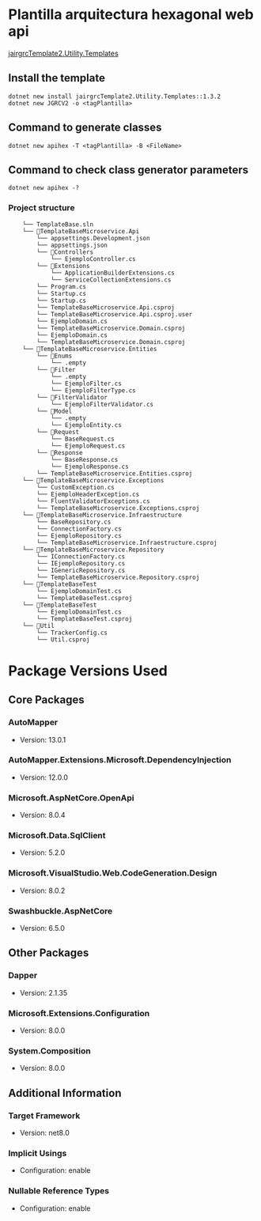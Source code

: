 # Plantilla arquitectura hexagonal web api

[jairgrcTemplate2.Utility.Templates](https://www.nuget.org/packages/jairgrcTemplate2.Utility.Templates)


## Install the template

```
dotnet new install jairgrcTemplate2.Utility.Templates::1.3.2
dotnet new JGRCV2 -o <tagPlantilla>
```
## Command to generate classes  
```
dotnet new apihex -T <tagPlantilla> -B <FileName>
```
## Command to check class generator parameters
```
dotnet new apihex -?
```
### Project structure
```
    └── TemplateBase.sln
    └── 📁TemplateBaseMicroservice.Api
        └── appsettings.Development.json
        └── appsettings.json
        └── 📁Controllers
            └── EjemploController.cs
        └── 📁Extensions
            └── ApplicationBuilderExtensions.cs
            └── ServiceCollectionExtensions.cs
        └── Program.cs
        └── Startup.cs
        └── Startup.cs
        └── TemplateBaseMicroservice.Api.csproj
        └── TemplateBaseMicroservice.Api.csproj.user
        └── EjemploDomain.cs
        └── TemplateBaseMicroservice.Domain.csproj
        └── EjemploDomain.cs
        └── TemplateBaseMicroservice.Domain.csproj
    └── 📁TemplateBaseMicroservice.Entities
        └── 📁Enums
            └── .empty
        └── 📁Filter
            └── .empty
            └── EjemploFilter.cs
            └── EjemploFilterType.cs
        └── 📁FilterValidator
            └── EjemploFilterValidator.cs
        └── 📁Model
            └── .empty
            └── EjemploEntity.cs
        └── 📁Request
            └── BaseRequest.cs
            └── EjemploRequest.cs
        └── 📁Response
            └── BaseResponse.cs
            └── EjemploResponse.cs
        └── TemplateBaseMicroservice.Entities.csproj
    └── 📁TemplateBaseMicroservice.Exceptions
        └── CustomException.cs
        └── EjemploHeaderException.cs
        └── FluentValidatorExceptions.cs
        └── TemplateBaseMicroservice.Exceptions.csproj
    └── 📁TemplateBaseMicroservice.Infraestructure
        └── BaseRepository.cs
        └── ConnectionFactory.cs
        └── EjemploRepository.cs
        └── TemplateBaseMicroservice.Infraestructure.csproj
    └── 📁TemplateBaseMicroservice.Repository
        └── IConnectionFactory.cs
        └── IEjemploRepository.cs
        └── IGenericRepository.cs
        └── TemplateBaseMicroservice.Repository.csproj
    └── 📁TemplateBaseTest
        └── EjemploDomainTest.cs
        └── TemplateBaseTest.csproj
    └── 📁TemplateBaseTest
        └── EjemploDomainTest.cs
        └── TemplateBaseTest.csproj
    └── 📁Util
        └── TrackerConfig.cs
        └── Util.csproj
```

# Package Versions Used

## Core Packages

### AutoMapper
- Version: 13.0.1

### AutoMapper.Extensions.Microsoft.DependencyInjection
- Version: 12.0.0

### Microsoft.AspNetCore.OpenApi
- Version: 8.0.4

### Microsoft.Data.SqlClient
- Version: 5.2.0

### Microsoft.VisualStudio.Web.CodeGeneration.Design
- Version: 8.0.2

### Swashbuckle.AspNetCore
- Version: 6.5.0

## Other Packages

### Dapper
- Version: 2.1.35

### Microsoft.Extensions.Configuration
- Version: 8.0.0

### System.Composition
- Version: 8.0.0

## Additional Information

### Target Framework
- Version: net8.0

### Implicit Usings
- Configuration: enable

### Nullable Reference Types
- Configuration: enable
